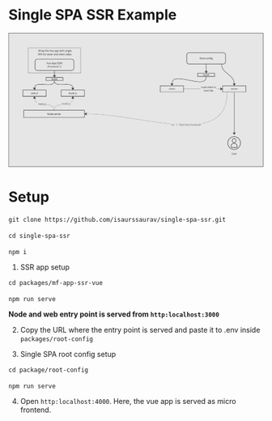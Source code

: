 # Single SPA SSR Example

![alt text](overview.png)

# Setup
```
git clone https://github.com/isaurssaurav/single-spa-ssr.git

cd single-spa-ssr

npm i
```

1. SSR app setup

```
cd packages/mf-app-ssr-vue

npm run serve
```
**Node and web entry point is served from `http:localhost:3000`**

2. Copy the URL where the entry point is served and paste it to .env inside `packages/root-config`

3. Single SPA root config setup

```
cd package/root-config

npm run serve
```

4. Open `http:localhost:4000`. Here, the vue app is served as micro frontend.


